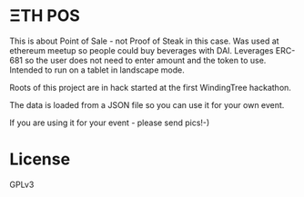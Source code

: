ΞTH POS
=======

This is about Point of Sale - not Proof of Steak in this case.
Was used at ethereum meetup so people could buy beverages with DAI.
Leverages ERC-681 so the user does not need to enter amount and the token to use.
Intended to run on a tablet in landscape mode.

Roots of this project are in hack started at the first WindingTree hackathon.

The data is loaded from a JSON file so you can use it for your own event.

If you are using it for your event - please send pics!-)

# License

GPLv3